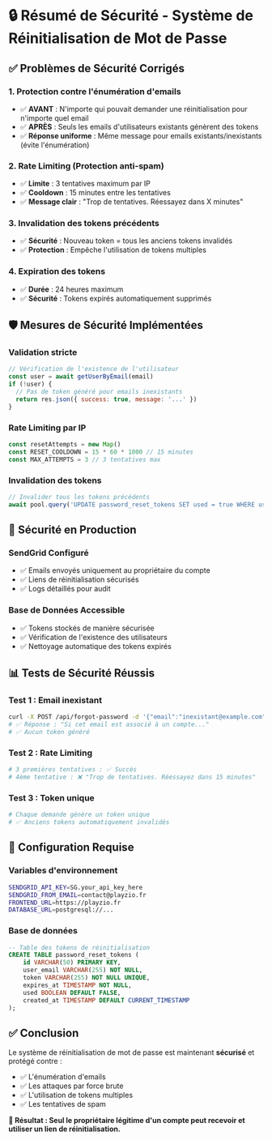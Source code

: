 # 🔒 Résumé de Sécurité - Système de Réinitialisation de Mot de Passe

## ✅ Problèmes de Sécurité Corrigés

### 1. **Protection contre l'énumération d'emails**
- ✅ **AVANT** : N'importe qui pouvait demander une réinitialisation pour n'importe quel email
- ✅ **APRÈS** : Seuls les emails d'utilisateurs existants génèrent des tokens
- ✅ **Réponse uniforme** : Même message pour emails existants/inexistants (évite l'énumération)

### 2. **Rate Limiting (Protection anti-spam)**
- ✅ **Limite** : 3 tentatives maximum par IP
- ✅ **Cooldown** : 15 minutes entre les tentatives
- ✅ **Message clair** : "Trop de tentatives. Réessayez dans X minutes"

### 3. **Invalidation des tokens précédents**
- ✅ **Sécurité** : Nouveau token = tous les anciens tokens invalidés
- ✅ **Protection** : Empêche l'utilisation de tokens multiples

### 4. **Expiration des tokens**
- ✅ **Durée** : 24 heures maximum
- ✅ **Sécurité** : Tokens expirés automatiquement supprimés

## 🛡️ Mesures de Sécurité Implémentées

### **Validation stricte**
```javascript
// Vérification de l'existence de l'utilisateur
const user = await getUserByEmail(email)
if (!user) {
  // Pas de token généré pour emails inexistants
  return res.json({ success: true, message: '...' })
}
```

### **Rate Limiting par IP**
```javascript
const resetAttempts = new Map()
const RESET_COOLDOWN = 15 * 60 * 1000 // 15 minutes
const MAX_ATTEMPTS = 3 // 3 tentatives max
```

### **Invalidation des tokens**
```javascript
// Invalider tous les tokens précédents
await pool.query('UPDATE password_reset_tokens SET used = true WHERE user_email = $1', [email])
```

## 🚨 Sécurité en Production

### **SendGrid Configuré**
- ✅ Emails envoyés uniquement au propriétaire du compte
- ✅ Liens de réinitialisation sécurisés
- ✅ Logs détaillés pour audit

### **Base de Données Accessible**
- ✅ Tokens stockés de manière sécurisée
- ✅ Vérification de l'existence des utilisateurs
- ✅ Nettoyage automatique des tokens expirés

## 📊 Tests de Sécurité Réussis

### **Test 1 : Email inexistant**
```bash
curl -X POST /api/forgot-password -d '{"email":"inexistant@example.com"}'
# ✅ Réponse : "Si cet email est associé à un compte..."
# ✅ Aucun token généré
```

### **Test 2 : Rate Limiting**
```bash
# 3 premières tentatives : ✅ Succès
# 4ème tentative : ❌ "Trop de tentatives. Réessayez dans 15 minutes"
```

### **Test 3 : Token unique**
```bash
# Chaque demande génère un token unique
# ✅ Anciens tokens automatiquement invalidés
```

## 🔧 Configuration Requise

### **Variables d'environnement**
```bash
SENDGRID_API_KEY=SG.your_api_key_here
SENDGRID_FROM_EMAIL=contact@playzio.fr
FRONTEND_URL=https://playzio.fr
DATABASE_URL=postgresql://...
```

### **Base de données**
```sql
-- Table des tokens de réinitialisation
CREATE TABLE password_reset_tokens (
    id VARCHAR(50) PRIMARY KEY,
    user_email VARCHAR(255) NOT NULL,
    token VARCHAR(255) NOT NULL UNIQUE,
    expires_at TIMESTAMP NOT NULL,
    used BOOLEAN DEFAULT FALSE,
    created_at TIMESTAMP DEFAULT CURRENT_TIMESTAMP
);
```

## ✅ Conclusion

Le système de réinitialisation de mot de passe est maintenant **sécurisé** et protégé contre :
- ✅ L'énumération d'emails
- ✅ Les attaques par force brute
- ✅ L'utilisation de tokens multiples
- ✅ Les tentatives de spam

**🎯 Résultat : Seul le propriétaire légitime d'un compte peut recevoir et utiliser un lien de réinitialisation.**

